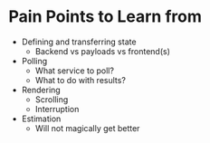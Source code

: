 # Pain Points to Learn from

- Defining and transferring state
  - Backend vs payloads vs frontend(s)
- Polling
  - What service to poll?
  - What to do with results?
- Rendering
  - Scrolling
  - Interruption
- Estimation
  - Will not magically get better
